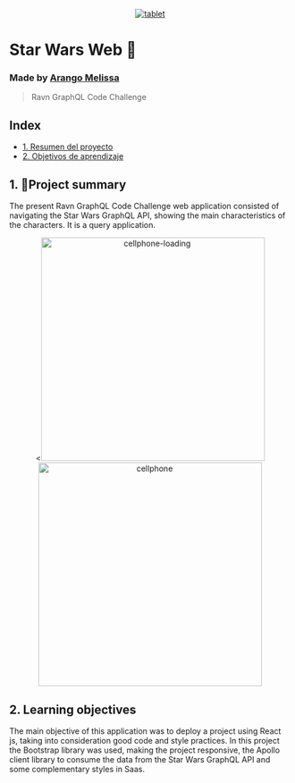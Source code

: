 <p align="center">
  <a title="Ravn" target="_blank" href= "https://emae1712.github.io/Ravn-Challenge-V2-Melissa-Arango/">
    <img src="https://i.ibb.co/wQCVJHw/tablet.jpg" alt="tablet" border="0">
  </a>
</p>


# Star Wars Web 🚀
### Made by [Arango Melissa](https://github.com/emae1712)
>Ravn GraphQL Code Challenge
## Index

* [1. Resumen del proyecto](#1-resumen-del-proyecto)
* [2. Objetivos de aprendizaje](#2-Objetivos-de-aprendizaje)
 
## 1. 🧐Project summary
The present Ravn GraphQL Code Challenge web application consisted of navigating the Star Wars GraphQL API, showing the main characteristics of the characters. It is a query application.

<p align="center">
  <<img src="https://i.ibb.co/PCkTy4Z/cellphone-loading.jpg" alt="cellphone-loading" height="400px">
  <img src="https://i.ibb.co/sHcycLH/cellphone.jpg" alt="cellphone" border="0" height="400px">
</p>

## 2. Learning objectives

The main objective of this application was to deploy a project using React js, taking into consideration good code and style practices. In this project the Bootstrap library was used, making the project responsive, the Apollo client library to consume the data from the Star Wars GraphQL API and some complementary styles in Saas.
